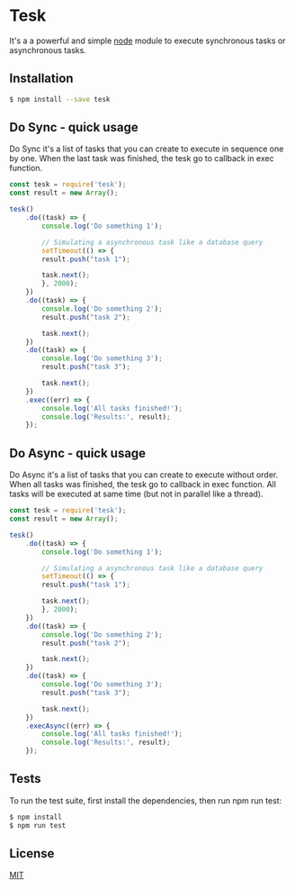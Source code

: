 # Tesk
It's a a powerful and simple [node](http://nodejs.org) module to execute synchronous tasks or asynchronous tasks.

## Installation

```bash
$ npm install --save tesk
```

## Do Sync - quick usage
Do Sync it's a list of tasks that you can create to execute in sequence one by one. When the last task was finished, the tesk go to callback in exec function.

```javascript
const tesk = require('tesk');
const result = new Array();

tesk()
    .do((task) => {
        console.log('Do something 1');

        // Simulating a asynchronous task like a database query
        setTimeout(() => {
	    result.push("task 1");

	    task.next();
        }, 2000);
    })
    .do((task) => {
        console.log('Do something 2');
        result.push("task 2");

        task.next();
    })
    .do((task) => {
        console.log('Do something 3');
        result.push("task 3");

        task.next();
    })
    .exec((err) => {
        console.log('All tasks finished!');
        console.log('Results:', result);
    });
```

## Do Async - quick usage
Do Async it's a list of tasks that you can create to execute without order. When all tasks was finished, the tesk go to callback in exec function. All tasks will be executed at same time (but not in parallel like a thread).

```javascript
const tesk = require('tesk');
const result = new Array();

tesk()
    .do((task) => {
        console.log('Do something 1');

        // Simulating a asynchronous task like a database query
        setTimeout(() => {
	    result.push("task 1");

	    task.next();
        }, 2000);
    })
    .do((task) => {
        console.log('Do something 2');
        result.push("task 2");

        task.next();
    })
    .do((task) => {
        console.log('Do something 3');
        result.push("task 3");

        task.next();
    })
    .execAsync((err) => {
        console.log('All tasks finished!');
        console.log('Results:', result);
    });
```

## Tests
To run the test suite, first install the dependencies, then run npm run test:

```bash
$ npm install
$ npm run test
```

## License
[MIT](LICENSE)
